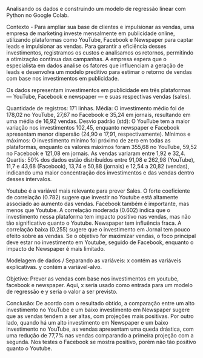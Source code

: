 Analisando os dados e construindo um modelo de regressão linear com Python no Google Colab. 

Contexto - Para ampliar sua base de clientes e impulsionar as vendas, uma empresa de marketing investe mensalmente em publicidade online, utilizando plataformas como YouTube, Facebook e 
Newspaper para captar leads e impulsionar as vendas. Para garantir a eficiência desses investimentos, registramos os custos e analisamos os retornos, permitindo a otimização contínua das 
campanhas. A empresa espera que o especialista em dados analise os fatores que influenciam a geração de leads e desenvolva um modelo preditivo para estimar o retorno de vendas com base nos 
investimentos em publicidade.

Os dados representam investimentos em publicidade em três plataformas — YouTube, Facebook e newspaper — e suas respectivas vendas (sales).

Quantidade de registros: 171 linhas. Média: O investimento médio foi de 178,02 no YouTube, 27,67 no Facebook e 35,24 em jornais, resultando em uma média de 16,92 vendas. 
Desvio padrão (std): O YouTube tem a maior variação nos investimentos 102,45, enquanto newspaper e Facebook apresentam menor dispersão (24,90 e 17,91, respectivamente). 
Mínimos e máximos: O investimento mínimo foi próximo de zero em todas as plataformas, enquanto os valores máximos foram 355,68 no YouTube, 59,52 no Facebook e 121,08 em jornais. 
As vendas variaram entre 1,92 e 32,4. Quartis: 50% dos dados estão distribuídos entre 91,08 e 262,98 (YouTube), 11,7 e 43,68 (Facebook), 13,74 e 50,88 (jornais) e 12,54 a 20,82 (vendas), 
indicando uma maior concentração dos investimentos e das vendas dentro desses intervalos.

Youtube é a variável mais relevante para prever Sales. O forte coeficiente de correlação (0.782) sugere que investir no Youtube está altamente associado ao aumento das vendas. 
Facebook também é importante, mas menos que Youtube. A correlação moderada (0.602) indica que o investimento nessa plataforma tem impacto positivo nas vendas, 
mas não tão significativo quanto o Youtube. Newspaper tem influência fraca. A correlação baixa (0.255) sugere que o investimento em Jornal tem pouco efeito sobre as vendas. 
Se o objetivo for maximizar vendas, o foco principal deve estar no investimento em Youtube, seguido de Facebook, enquanto o impacto de Newspaper é mais limitado.

Modelagem de dados / Separando as variáveis: x contém as variáveis explicativas. y contém a variável-alvo.

Objetivo: Prever as vendas com base nos investimentos em youtube, facebook e newspaper. Aqui, x seria usado como entrada para um modelo de regressão e y seria o valor a ser previsto.

Conclusão: De acordo com o resultado obtido, a comparação entre um alto investimento no YouTube e um baixo investimento em Newspaper sugere que as vendas tendem a ser altas, 
com projeções mais positivas. Por outro lado, quando há um alto investimento em Newspaper e um baixo investimento no YouTube, as vendas apresentam uma queda drástica, 
com uma redução de 77,7% nas vendas comparando a primeira projeção com a segunda. Nos testes o Facebook se mostra positivo, porém não tão positivo quanto o Youtube.
